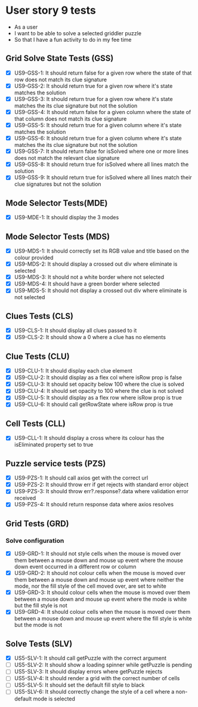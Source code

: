 # User story 9 tests

- As a user
- I want to be able to solve a selected griddler puzzle
- So that I have a fun activity to do in my fee time

## Grid Solve State Tests (GSS)

- [x] US9-GSS-1: It should return false for a given row where the state of that row does not match its clue signature
- [x] US9-GSS-2: It should return true for a given row where it's state matches the solution
- [x] US9-GSS-3: It should return true for a given row where it's state matches the its clue signature but not the solution
- [x] US9-GSS-4: It should return false for a given column where the state of that column does not match its clue signature
- [x] US9-GSS-5: It should return true for a given column where it's state matches the solution
- [x] US9-GSS-6: It should return true for a given column where it's state matches the its clue signature but not the solution
- [x] US9-GSS-7: It should return false for isSolved where one or more lines does not match the relevant clue signature
- [x] US9-GSS-8: It should return true for isSolved where all lines match the solution
- [x] US9-GSS-9: It should return true for isSolved where all lines match their clue signatures but not the solution

## Mode Selector Tests(MDE)

- [x] US9-MDE-1: It should display the 3 modes

## Mode Selector Tests (MDS)

- [x] US9-MDS-1: It should correctly set its RGB value and title based on the colour provided
- [x] US9-MDS-2: It should display a crossed out div where eliminate is selected
- [x] US9-MDS-3: It should not a white border where not selected
- [x] US9-MDS-4: It should have a green border where selected
- [x] US9-MDS-5: It should not display a crossed out div where eliminate is not selected

## Clues Tests (CLS)

- [x] US9-CLS-1: It should display all clues passed to it
- [x] US9-CLS-2: It should show a 0 where a clue has no elements

## Clue Tests (CLU)

- [x] US9-CLU-1: It should display each clue element
- [x] US9-CLU-2: It should display as a flex col where isRow prop is false
- [x] US9-CLU-3: It should set opacity below 100 where the clue is solved
- [x] US9-CLU-4: It should set opacity to 100 where the clue is not solved
- [x] US9-CLU-5: It should display as a flex row where isRow prop is true
- [x] US9-CLU-6: It should call getRowState where isRow prop is true

## Cell Tests (CLL)

- [x] US9-CLL-1: It should display a cross where its colour has the isEliminated property set to true

## Puzzle service tests (PZS)

- [x] US9-PZS-1: It should call axios get with the correct url
- [x] US9-PZS-2: It should throw err if get rejects with standard error object
- [x] US9-PZS-3: It should throw err?.response?.data where validation error received
- [x] US9-PZS-4: It should return response data where axios resolves

## Grid Tests (GRD)

### Solve configuration

- [x] US9-GRD-1: It should not style cells when the mouse is moved over them between a mouse down and mouse up event where the mouse down event occurred in a different row or column
- [x] US9-GRD-2: It should not colour cells when the mouse is moved over them between a mouse down and mouse up event where neither the mode, nor the fill style of the cell moved over, are set to white
- [x] US9-GRD-3: It should colour cells when the mouse is moved over them between a mouse down and mouse up event where the mode is white but the fill style is not
- [x] US9-GRD-4: It should colour cells when the mouse is moved over them between a mouse down and mouse up event where the fill style is white but the mode is not

## Solve Tests (SLV)

- [x] US5-SLV-1: It should call getPuzzle with the correct argument
- [ ] US5-SLV-2: It should show a loading spinner while getPuzzle is pending
- [ ] US5-SLV-3: It should display errors where getPuzzle rejects
- [ ] US5-SLV-4: It should render a grid with the correct number of cells
- [ ] US5-SLV-5: It should set the default fill style to black
- [ ] US5-SLV-6: It should correctly change the style of a cell where a non-default mode is selected
